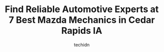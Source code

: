 ---
layout: ampstory
image: https://images.unsplash.com/photo-1542728212-aca4817f0610?ixlib=rb-4.0.3&ixid=MnwxMjA3fDB8MHxwaG90by1wYWdlfHx8fGVufDB8fHx8&auto=format&fit=crop&w=640&h=853&q=80
author: techidn
featured: false
description: Searching for the finest Mazda Mechanic in Cedar Rapids IA, USA? Look no further than the 7 best Mazda Mechanic in the area, where youll find a team of highly qualified professionals ready 
title: Find Reliable Automotive Experts at 7 Best Mazda Mechanics in Cedar Rapids IA
cover:
   title: Find Reliable Automotive Experts at 7 Best Mazda Mechanics in Cedar Rapids IA
   subtitle: Rickpate
   background: https://images.unsplash.com/photo-1542728212-aca4817f0610?ixlib=rb-4.0.3&ixid=MnwxMjA3fDB8MHxwaG90by1wYWdlfHx8fGVufDB8fHx8&auto=format&fit=crop&w=640&h=853&q=80

pages: 
 - layout: thirds
   top: <h1>#1 Junge Automotive Group</h1>
   bottom: "<p>I enjoyed my experience buying a Junge Car. We continue to come back and buy from them. Kelly Thompson was very knowledgeable and patient salesman with me and helped me w</p>"
   background: https://www.knot35.com/toplist/wp-content/uploads/2023/06/best-mazda-mechanic-1-in-cedar-rapids-ia-1685839475.jpeg
   backgroundblur: true
 - layout: thirds
   top: <h1>#2 Meineke Car Care Center</h1>
   bottom: "<p>5261 Council St NE, Cedar Rapids, IA 52402, United States</p>"
   background: https://www.knot35.com/toplist/wp-content/uploads/2023/06/best-mazda-mechanic-2-in-cedar-rapids-ia-1685839476.jpeg
   cta:
      link: https://www.knot35.com/toplist/find-reliable-automotive-experts-at-7-best-mazda-mechanics-in-cedar-rapids-ia/
      text: Find Reliable Automotive Experts at 7 Best Mazda Mechanics in Cedar Rapids IA
 - layout: thirds
   top: <h1>#3 Als Full Service Auto Repair</h1>
   bottom: "<p>1201 15th Ave SW, Cedar Rapids, IA 52404, United States</p>"
   background: https://www.knot35.com/toplist/wp-content/uploads/2023/06/best-mazda-mechanic-3-in-cedar-rapids-ia-1685839476.png
   cta:
      link: https://www.knot35.com/toplist/find-reliable-automotive-experts-at-7-best-mazda-mechanics-in-cedar-rapids-ia/
      text: Find Reliable Automotive Experts at 7 Best Mazda Mechanics in Cedar Rapids IA
 - layout: thirds
   top: <h1>#4 Midas</h1>
   bottom: "<p>2602 Williams Blvd SW, Cedar Rapids, IA 52404, United States</p>"
   background: https://images.unsplash.com/photo-1599422314077-f4dfdaa4cd09?ixlib=rb-4.0.3&ixid=MnwxMjA3fDB8MHxwaG90by1wYWdlfHx8fGVufDB8fHx8&auto=format&fit=crop&w=640&h=853&q=80
   cta:
      link: https://www.knot35.com/toplist/find-reliable-automotive-experts-at-7-best-mazda-mechanics-in-cedar-rapids-ia/
      text: Find Reliable Automotive Experts at 7 Best Mazda Mechanics in Cedar Rapids IA
 - layout: thirds
   top: <h1>#5 Johns Automotive Service</h1>
   bottom: "<p>4910 Johnson Ave NW, Cedar Rapids, IA 52405, United States</p>"
   background: https://images.unsplash.com/photo-1561679660-d00ee1e0dc8e?ixlib=rb-4.0.3&ixid=MnwxMjA3fDB8MHxwaG90by1wYWdlfHx8fGVufDB8fHx8&auto=format&fit=crop&w=640&h=853&q=80
   cta:
      link: https://www.knot35.com/toplist/find-reliable-automotive-experts-at-7-best-mazda-mechanics-in-cedar-rapids-ia/
      text: Find Reliable Automotive Experts at 7 Best Mazda Mechanics in Cedar Rapids IA
 - layout: thirds
   top: <h1>#6 Junge Mazda</h1>
   bottom: "<p>1200 Boyson Rd, Hiawatha, IA 52233, United States</p>"
   background: https://images.unsplash.com/photo-1533735380053-eb8d0759b24a?ixlib=rb-4.0.3&ixid=MnwxMjA3fDB8MHxwaG90by1wYWdlfHx8fGVufDB8fHx8&auto=format&fit=crop&w=640&h=853&q=80
   cta:
      link: https://www.knot35.com/toplist/find-reliable-automotive-experts-at-7-best-mazda-mechanics-in-cedar-rapids-ia/
      text: Find Reliable Automotive Experts at 7 Best Mazda Mechanics in Cedar Rapids IA
 - layout: thirds
   top: <h1>#7 Mefferds Auto Services</h1>
   bottom: "<p>4580 Mt Vernon Rd SE, Cedar Rapids, IA 52403, United States</p>"
   background: https://images.unsplash.com/photo-1618556658017-fd9c732d1360?ixlib=rb-4.0.3&ixid=MnwxMjA3fDB8MHxwaG90by1wYWdlfHx8fGVufDB8fHx8&auto=format&fit=crop&w=640&h=853&q=80
   cta:
      link: https://www.knot35.com/toplist/find-reliable-automotive-experts-at-7-best-mazda-mechanics-in-cedar-rapids-ia/
      text: Find Reliable Automotive Experts at 7 Best Mazda Mechanics in Cedar Rapids IA
 - layout: thirds
   middle: Continue reading...
   background: https://images.unsplash.com/photo-1531169509526-f8f1fdaa4a67?ixlib=rb-4.0.3&ixid=MnwxMjA3fDB8MHxwaG90by1wYWdlfHx8fGVufDB8fHx8&auto=format&fit=crop&w=640&h=853&q=80
   cta:
      link: https://www.knot35.com/toplist/find-reliable-automotive-experts-at-7-best-mazda-mechanics-in-cedar-rapids-ia/
      text: Find Reliable Automotive Experts at 7 Best Mazda Mechanics in Cedar Rapids IA
      
---